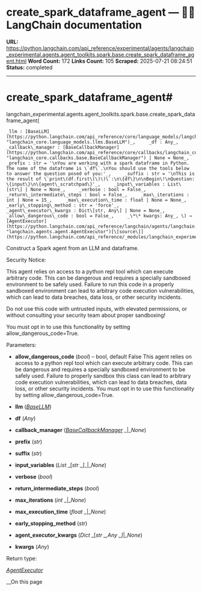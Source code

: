 # create_spark_dataframe_agent — 🦜🔗 LangChain  documentation

**URL:** https://python.langchain.com/api_reference/experimental/agents/langchain_experimental.agents.agent_toolkits.spark.base.create_spark_dataframe_agent.html
**Word Count:** 172
**Links Count:** 105
**Scraped:** 2025-07-21 08:24:51
**Status:** completed

---

# create\_spark\_dataframe\_agent\#

langchain\_experimental.agents.agent\_toolkits.spark.base.create\_spark\_dataframe\_agent\(

    _llm : [BaseLLM](https://python.langchain.com/api_reference/core/language_models/langchain_core.language_models.llms.BaseLLM.html#langchain_core.language_models.llms.BaseLLM "langchain_core.language_models.llms.BaseLLM")_,     _df : Any_,     _callback\_manager : [BaseCallbackManager](https://python.langchain.com/api_reference/core/callbacks/langchain_core.callbacks.base.BaseCallbackManager.html#langchain_core.callbacks.base.BaseCallbackManager "langchain_core.callbacks.base.BaseCallbackManager") | None = None_,     _prefix : str = '\nYou are working with a spark dataframe in Python. The name of the dataframe is \`df\`.\nYou should use the tools below to answer the question posed of you:'_,     _suffix : str = '\nThis is the result of \`print\(df.first\(\)\)\`:\n\{df\}\n\nBegin\!\nQuestion: \{input\}\n\{agent\_scratchpad\}'_,     _input\_variables : List\[str\] | None = None_,     _verbose : bool = False_,     _return\_intermediate\_steps : bool = False_,     _max\_iterations : int | None = 15_,     _max\_execution\_time : float | None = None_,     _early\_stopping\_method : str = 'force'_,     _agent\_executor\_kwargs : Dict\[str, Any\] | None = None_,     _allow\_dangerous\_code : bool = False_,     _\*\* kwargs: Any_, \) → [AgentExecutor](https://python.langchain.com/api_reference/langchain/agents/langchain.agents.agent.AgentExecutor.html#langchain.agents.agent.AgentExecutor "langchain.agents.agent.AgentExecutor")[\[source\]](https://python.langchain.com/api_reference/_modules/langchain_experimental/agents/agent_toolkits/spark/base.html#create_spark_dataframe_agent)\#     

Construct a Spark agent from an LLM and dataframe.

Security Notice:     

This agent relies on access to a python repl tool which can execute arbitrary code. This can be dangerous and requires a specially sandboxed environment to be safely used. Failure to run this code in a properly sandboxed environment can lead to arbitrary code execution vulnerabilities, which can lead to data breaches, data loss, or other security incidents.

Do not use this code with untrusted inputs, with elevated permissions, or without consulting your security team about proper sandboxing\!

You must opt in to use this functionality by setting allow\_dangerous\_code=True.

Parameters:     

  * **allow\_dangerous\_code** \(_bool_\) – bool, default False This agent relies on access to a python repl tool which can execute arbitrary code. This can be dangerous and requires a specially sandboxed environment to be safely used. Failure to properly sandbox this class can lead to arbitrary code execution vulnerabilities, which can lead to data breaches, data loss, or other security incidents. You must opt in to use this functionality by setting allow\_dangerous\_code=True.

  * **llm** \([_BaseLLM_](https://python.langchain.com/api_reference/core/language_models/langchain_core.language_models.llms.BaseLLM.html#langchain_core.language_models.llms.BaseLLM "langchain_core.language_models.llms.BaseLLM")\)

  * **df** \(_Any_\)

  * **callback\_manager** \([_BaseCallbackManager_](https://python.langchain.com/api_reference/core/callbacks/langchain_core.callbacks.base.BaseCallbackManager.html#langchain_core.callbacks.base.BaseCallbackManager "langchain_core.callbacks.base.BaseCallbackManager") _|__None_\)

  * **prefix** \(_str_\)

  * **suffix** \(_str_\)

  * **input\_variables** \(_List_ _\[__str_ _\]__|__None_\)

  * **verbose** \(_bool_\)

  * **return\_intermediate\_steps** \(_bool_\)

  * **max\_iterations** \(_int_ _|__None_\)

  * **max\_execution\_time** \(_float_ _|__None_\)

  * **early\_stopping\_method** \(_str_\)

  * **agent\_executor\_kwargs** \(_Dict_ _\[__str_ _,__Any_ _\]__|__None_\)

  * **kwargs** \(_Any_\)

Return type:     

[_AgentExecutor_](https://python.langchain.com/api_reference/langchain/agents/langchain.agents.agent.AgentExecutor.html#langchain.agents.agent.AgentExecutor "langchain.agents.agent.AgentExecutor")

__On this page